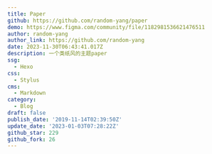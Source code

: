 ```yaml
---
title: Paper
github: https://github.com/random-yang/paper
demo: https://www.figma.com/community/file/1182981536621476511
author: random-yang
author_link: https://github.com/random-yang
date: 2023-11-30T06:43:41.017Z
description: 一个类纸风的主题paper
ssg:
  - Hexo
css:
  - Stylus
cms:
  - Markdown
category:
  - Blog
draft: false
publish_date: '2019-11-14T02:39:50Z'
update_date: '2023-01-03T07:28:22Z'
github_star: 229
github_fork: 26
---
```

